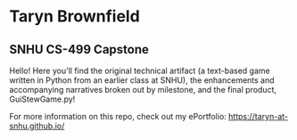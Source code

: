 # Taryn Brownfield
## SNHU CS-499 Capstone

Hello! Here you'll find the original technical artifact (a text-based game written in Python from an earlier class at SNHU), the enhancements and accompanying narratives broken out by milestone, and the final product, GuiStewGame.py!

For more information on this repo, check out my ePortfolio: https://taryn-at-snhu.github.io/

